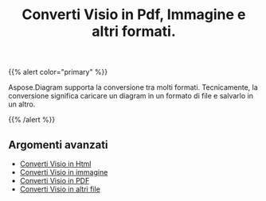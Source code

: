 ﻿---
title: Converti Visio in Pdf, Immagine e altri formati.
linktitle: Diagram Conversioni
type: docs
weight: 65
url: /it/net/convert-diagram-to-different-formats/
description: Convert Visio files to Visio, PDF, CSV, JPG, HTML, BMP, PNG, EMF, SVG, TIFF, XPS and more.
---
{{% alert color="primary" %}}

Aspose.Diagram supporta la conversione tra molti formati. Tecnicamente, la conversione significa caricare un diagram in un formato di file e salvarlo in un altro.

{{% /alert %}}

## **Argomenti avanzati**
- [Converti Visio in Html](/diagram/it/net/convert-visio-to-html/)
- [Converti Visio in immagine](/diagram/it/net/convert-visio-to-image/)
- [Converti Visio in PDF](/diagram/it/net/convert-visio-to-pdf/)
- [Converti Visio in altri file](/diagram/it/net/convert-visio-to-other-files/)
